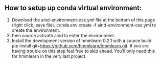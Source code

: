 ## How to setup up conda virtual environment:

1. Download the aind-environment-osx.yml file at the bottom of this page (right click, save file).
conda env create -f aind-environment-osx.yml to create the environment.
2. then source activate aind to enter the environment.
3. Install the development version of hmmlearn 0.2.1 with a source build: pip install git+https://github.com/hmmlearn/hmmlearn.git. If you are having trouble on this step feel free to skip ahead. You'll only need this for hmmlearn in the very last project.
